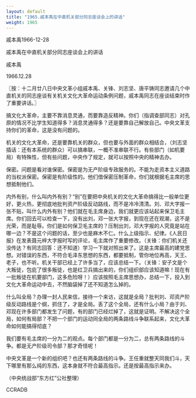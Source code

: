```yaml
---
layout: default
title: "1965.戚本禹在中直机关部分同志座谈会上的讲话"
weight: 1965
---
```


戚本禹1966-12-28

戚本禹在中直机关部分同志座谈会上的讲话

戚本禹

1966.12.28

〖按：十二月廿八日中央文革小组戚本禹、关锋、刘志坚、唐平铸同志邀请几个中直机关的同志座谈有关机关文化大革命运动条例问题，戚本禹同志在座谈结束时作了重要讲话。〗

搞文化大革命，主要不靠消息灵通，而要靠造反精神。你们（指调查部同志）对孔原的情况不比学生知道得多？消息灵通得多？还是要靠自己解放自己。中央文革支持你们的革命，这是没有问题的。

机关的文化大革命，还是要靠机关的群众，但也要与外面的群众相结合，（刘志坚插话：还有本系统的群众）可以搞串联，一概不准串联不行。有些部门（如机要局）有特殊性，但有些问题，中央作了规定，就可以按照中央的精神去办。

保密。问题是看对谁保密。保密是为无产阶级专政服务的。不能为走资本主义道路的当权派保密。保密是有阶级性的。他们借保密压制革命，你们就根据毛主席的思想抵制他们。

内外有别，什么叫内外有别？“别”在要把中央机关的文化大革命搞得比一般单位更好，更火热，更彻底地批判资产阶级反动路线，而不是冷冷清清。刘、邓大字报一张不贴，叫什么内外有别？他们就在毛主席身边，我们就更应该站起来保卫毛主席。你们回去可以检查一下，没有出刘，邓一张大字报，到现在还在观潮，这不是光荣，而是耻辱。你们是如何保卫毛主席的？压制出刘，邓大字报的人究竟是站在哪一边？不是这个问题的话，至少也是麻木不仁。什么上级指示、纪律。《人民日报》在发表聂元梓大字报时写的评论，毛主席作了重要修改。（关锋：你们机关还没传达？有同志回答：还不知道）学习一下就对照出来了。这是主席最高的建党思想。对错误的东西，不符合毛泽东思想的东西，都要抵制，管你地位再高，天王、老子，也不听。机关干部已经上了许多当了，应该总结一下。（关锋：安子文是个大叛徒，包庇了很多叛徒，也是红卫兵搞出来的，你们组织部应该知道嘛！现在有一批叛徒在机要部门，这多危险呀！）应该按照毛主席思想办，总结一下，投入到文化大革命运动中去，不然脑袋掉了还不知道怎么掉的。

什么叫全局？办理一封人民来信，接待一个来访，这就是全局？批判刘、邓资产阶级反动路线是个纲，抓住了，才是全局。丢了这个全局，还有什么小局？由于刘、邓现在许多部门都发生了问题，有的部门已经烂掉了，这就是证明。不解决这个全局，如何有局部？不把一个部门的运动同全局的两条路线斗争联系起来，文化大革命如何能搞得彻底？

我们要有毛主席的一分为二的观点。每个部门都是一分为二，总有两条路线的斗争。都是无产阶级司令部？那才奇怪呢！

中央文革是一个新的组织吧？也还有两条路线的斗争。王任重就整天同我们斗，天下哪里有那么纯的东西，这本身就不符合最高指示。还是按最高指示来办。

（中央统战部“东方红”公社整理）

CCRADB

